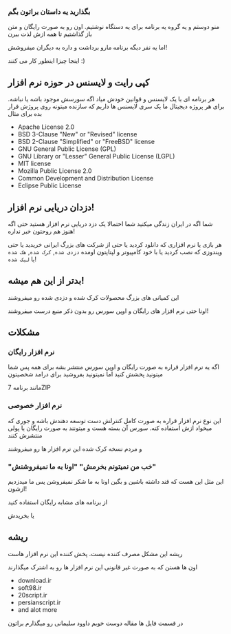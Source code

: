 ### بگذارید یه داستان براتون بگم

منو دوستم و یه گروه یه برنامه برای یه دستگاه نوشتیم.
اون رو به صورت رایگان و متن باز گذاشتیم تا همه ازش لذت ببرن

اما یه نفر دیگه برنامه مارو برداشت و داره به دیگران میفروشش!

اینجا چیزا اینطور کار می کنند :)

## کپی رایت و لایسنس در حوزه نرم افزار

هر برنامه ای با یک لایسنس و قوانین خودش میاد اگه سورسش موجود باشه یا نباشه.
برای هر پروژه دیجیتال ما یک سری لایسنس ها داریم که سازنده میتونه روی پروژش قرار بده برای مثال

* Apache License 2.0
* BSD 3-Clause "New" or "Revised" license
* BSD 2-Clause "Simplified" or "FreeBSD" license
* GNU General Public License (GPL)
* GNU Library or "Lesser" General Public License (LGPL)
* MIT license
* Mozilla Public License 2.0
* Common Development and Distribution License
* Eclipse Public License

## دزدان دریایی نرم افزار!

شما اگه در ایران زندگی میکنید شما احتمالا یک دزد دریایی نرم افزار هستید حتی اگه هنوز هم روحتون خبر نداره!

هر بازی یا نرم افزاری که دانلود کردید یا حتی از شرکت های بزرگ ایرانی خریدید یا حتی ویندوزی که نصب کردید یا با خود کامپیوتر و لپتاپتون اومده `دزدی شده`, `کرک شده`, `هک شده` یا `لیک شده`! 

## بدتر از این هم میشه!

این کمپانی های بزرگ محصولات کرک شده و دزدی شده رو میفروشند

اونا حتی نرم افزار های رایگان و اوپن سورس  رو بدون ذکر منبع درست میفروشند!

## مشکلات

### نرم افزار رایگان

اگه یه نرم افزار قراره به صورت رایگان و اوپن سورس منتشر بشه برای همه پس شما میتونید پخشش کنید اما نمیتونید بفروشید برای درامد شخصیتون

مانند برنامه 7ZIP

### نرم افزار خصوصی


این نوع نرم افزار قراره به صورت کامل کنترلش دست توسعه دهندش باشه و جوری که میخواد ازش استفاده کنه. سورس آن بسته هست و میتونند به صورت رایگان یا پولی منتشرش کنند

و مردم نسخه کرک شده این نرم افزار ها رو میفروشند

### "خب من نمیتونم بخرمش" "اونا به ما نمیفروشنش"

این مثل این هست که قند داشته باشین و بگین اونا به ما شکر نمیفروشن پس ما میدزدیم ازشون!

از برنامه های مشابه رایگان استفاده کنید

یا بخریدش

## ریشه 

ریشه این مشکل مصرف کننده نیست. پخش کننده این نرم افزار هاست

اون ها هستن که به صورت غیر قانونی این نرم افزار ها رو به اشترک میگذارند

* download.ir
* soft98.ir
* 20script.ir
* persianscript.ir
* and alot more

در قسمت فایل ها مقاله دوست خوبم داوود سلیمانی رو میگذارم براتون